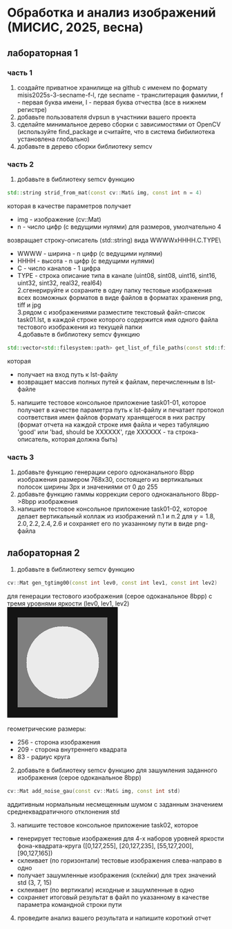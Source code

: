 # Обработка и анализ изображений (МИСИС, 2025, весна)

## лабораторная 1

### часть 1

1. создайте приватное хранилище на github с именем по формату misis2025s-3-secname-f-l, где secname - транслитерация фамилии, f - первая буква имени, l - первая буква отчества (все в нижнем регистре)
2. добавьте пользователя dvpsun в участники вашего проекта
3. сделайте минимальное дерево сборки с зависимостями от OpenCV (используйте find_package и  считайте, что в система бибилиотека установлена глобально)
4. добавьте в дерево сборки библиотеку semcv

### часть 2

1. добавьте в библиотеку semcv функцию 
```cpp
std::string strid_from_mat(const cv::Mat& img, const int n = 4)
```
которая в качестве параметров получает  
  * img - изображение (cv::Mat)  
  * n - число цифр (с ведущими нулями) для размеров, умолчательно 4  

возвращает строку-описатель (std::string) вида WWWWxHHHH.C.TYPE\\  
  * WWWW - ширина - n цифр (с ведущими нулями)  
  * HHHH - высота - n цифр (с ведущими нулями)  
  * C - число каналов - 1 цифра  
  * TYPE - строка описание типа в канале (uint08, sint08, uint16, sint16, uint32, sint32, real32, real64)  
2.сгенерируйте и сохраните в одну папку тестовые изображения всех возможных форматов в виде файлов в форматах хранения png, tiff и jpg  
3.рядом с изображениями разместите текстовый файл-список task01.lst, в каждой строке которого содержится имя одного файла тестового изображения из текущей папки  
4.добавьте в библиотеку semcv функцию 
```cpp
std::vector<std::filesystem::path> get_list_of_file_paths(const std::filesystem::path& path_lst)
```
которая  
  * получает на вход путь к lst-файлу
  * возвращает массив полных путей к файлам, перечисленным в lst-файле 
5. напишите тестовое консольное приложение task01-01, которое получает в качестве параметра путь к lst-файлу и печатает протокол соответствия имен файлов формату хранящегося в них растру (формат отчета на каждой строке имя файла и через табуляцию 'good' или 'bad, should be XXXXXX', где XXXXXX - та строка-описатель, которая должна быть)

### часть 3
1. добавьте функцию генерации серого одноканального 8bpp изображения размером 768x30, состоящего из вертикальных полосок ширины 3px и значениями от 0 до 255
2. добавьте функцию гаммы коррекции серого одноканального 8bpp->8bpp изображения
3. напишите тестовое консольное приложение task01-02, которое делает вертикальный коллаж из изображений п.1 и п.2 для $\gamma=1.8,2.0,2.2,2.4,2.6$ и сохраняет его по указанному пути в виде png-файла

## лабораторная 2

1. добавьте в библиотеку semcv функцию 
```cpp
cv::Mat gen_tgtimg00(const int lev0, const int lev1, const int lev2)
```
для генерации тестового изображения (серое одоканальное 8bpp) с тремя уровнями яркости (lev0, lev1, lev2)
![пример тестового изображения](lab02-sample.png)

геометрические размеры:
  * 256 - сторона изображения
  * 209 - сторона внутреннего квадрата
  * 83 - радиус круга
 
2. добавьте в библиотеку semcv функцию для зашумления заданного изображения (серое одоканальное 8bpp) 
```cpp
cv::Mat add_noise_gau(const cv::Mat& img, const int std)
``` 
аддитивным нормальным несмещенным шумом с заданным значением среднеквадратичного отклонения std

3. напишите тестовое консольное приложение task02, которое 
  * генерирует тестовые изображения для 4-х наборов уровней яркости фона-квадрата-круга ([0,127,255], [20,127,235], [55,127,200], [90,127,165])
  * склеивает (по горизонтали) тестовые изображения слева-направо в одно
  * получает зашумленные изображения (склейки) для трех значений std (3, 7, 15)
  * склеивает (по вертикали) исходные и зашумленные в одно
  * сохраняет итоговый результат в файл по указанному в качестве параметра командной строки пути

4. проведите анализ вашего результата и напишите короткий отчет
